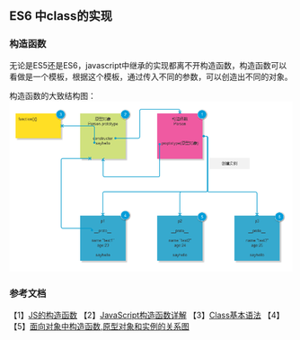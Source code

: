 ## ES6 中class的实现

### 构造函数

无论是ES5还是ES6，javascript中继承的实现都离不开构造函数，构造函数可以看做是一个模板，根据这个模板，通过传入不同的参数，可以创造出不同的对象。

构造函数的大致结构图：
![](/img/class/construct.png)



### 参考文档

【1】[JS的构造函数](http://www.cnblogs.com/jikey/archive/2011/05/13/2045005.html)
【2】[JavaScript构造函数详解](http://www.jb51.net/article/77039.htm)
【3】[Class基本语法](http://es6.ruanyifeng.com/#docs/class)
【4】[]()
【5】[面向对象中构造函数,原型对象和实例的关系图](http://www.cnblogs.com/yuluo2016/p/5894698.html)<br/>